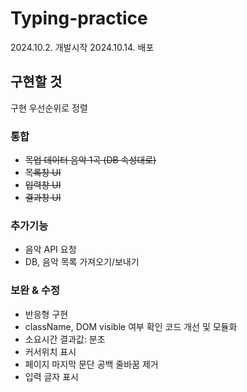# Typing-practice
2024.10.2. 개발시작
2024.10.14. 배포

## 구현할 것
구현 우선순위로 정렬

### 통합
- ~~목업 데이터 음악 1곡 (DB 속성대로)~~
- ~~목록창 UI~~
- ~~입력창 UI~~
- ~~결과창 UI~~

### 추가기능
- 음악 API 요청
- DB, 음악 목록 가져오기/보내기

### 보완 & 수정
- 반응형 구현
- className, DOM visible 여부 확인 코드 개선 및 모듈화
- 소요시간 결과값: 분초
- 커서위치 표시
- 페이지 마지막 문단 공백 줄바꿈 제거
- 입력 글자 표시
